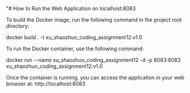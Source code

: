 "# How to Run the Web Application on localhost:8083

To build the Docker image, run the following command in the project root directory:

docker build . -t xu_shaozhuo_coding_assignment12:v1.0

To run the Docker container, use the following command:

docker run --name xu_shaozhuo_coding_assignment12 -d -p 8083:8083 xu_shaozhuo_coding_assignment12:v1.0

Once the container is running, you can access the application in your web browser at:
http://localhost:8083

```

```
